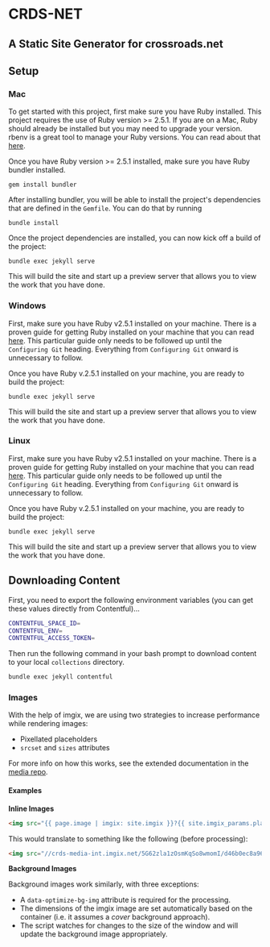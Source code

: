 # CRDS-NET
## A Static Site Generator for crossroads.net

## Setup

### Mac
To get started with this project, first make sure you have Ruby installed. This
project requires the use of Ruby version >= 2.5.1. If you are on a Mac, Ruby should
already be installed but you may need to upgrade your version. rbenv is a great tool
to manage your Ruby versions. You can read about that [here](https://github.com/rbenv/rbenv#installation).

Once you have Ruby version >= 2.5.1 installed, make sure you have Ruby bundler
installed.

`gem install bundler`

After installing bundler, you will be able to install the project's dependencies that
are defined in the `Gemfile`. You can do that by running

`bundle install`

Once the project dependencies are installed, you can now kick off a build of the
project:

`bundle exec jekyll serve`

This will build the site and start up a preview server that allows you to view the
work that you have done.

### Windows
First, make sure you have Ruby v2.5.1 installed on your machine. There is a proven guide
for getting Ruby installed on your machine that you can read
[here](https://gorails.com/setup/windows/10#ruby). This particular
guide only needs to be followed up until the `Configuring Git` heading. Everything
from `Configuring Git` onward is unnecessary to follow.

Once you have Ruby v.2.5.1 installed on your machine, you are ready to build the project:

`bundle exec jekyll serve`

This will build the site and start up a preview server that allows you to view the
work that you have done.

### Linux
First, make sure you have Ruby v2.5.1 installed on your machine. There is a proven guide
for getting Ruby installed on your machine that you can read
[here](https://gorails.com/setup/ubuntu/16.04). This particular
guide only needs to be followed up until the `Configuring Git` heading. Everything
from `Configuring Git` onward is unnecessary to follow.

Once you have Ruby v.2.5.1 installed on your machine, you are ready to build the project:

`bundle exec jekyll serve`

This will build the site and start up a preview server that allows you to view the
work that you have done.

## Downloading Content

First, you need to export the following environment variables (you can get these
values directly from Contentful)...

```bash
CONTENTFUL_SPACE_ID=
CONTENTFUL_ENV=
CONTENTFUL_ACCESS_TOKEN=
```

Then run the following command in your bash prompt to download content to your local
`collections` directory.

```bash
bundle exec jekyll contentful
```

### Images

With the help of imgix, we are using two strategies to increase performance while rendering images:

- Pixellated placeholders
- `srcset` and `sizes` attributes

For more info on how this works, see the extended documentation in the [media repo](https://github.com/crdschurch/crds-media/blob/development/README.md#images).

#### Examples

**Inline Images**
```html
<img src="{{ page.image | imgix: site.imgix }}?{{ site.imgix_params.placeholder }}" sizes="{{ site.image_sizes.full_width }}" data-optimize-img>
```

This would translate to something like the following (before processing):

```html
<img src="//crds-media-int.imgix.net/5G62zla1zOsmKqSo8wmomI/d46b0ec8a96339c72f25b56b7c2dd99b/isle-of-skye.jpg?auto=format,compress&w=10" sizes="100vw" data-optimize-img>
```

**Background Images**

Background images work similarly, with three exceptions:

- A `data-optimize-bg-img` attribute is required for the processing.
- The dimensions of the imgix image are set automatically based on the container (i.e. it assumes a _cover_ background approach).
- The script watches for changes to the size of the window and will update the background image appropriately.
